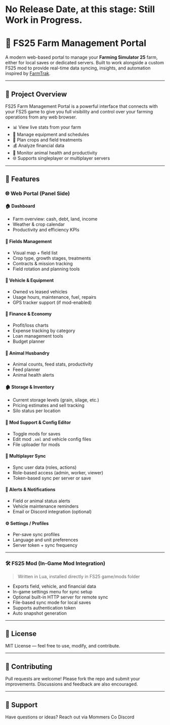 # No Release Date, at this stage: Still Work in Progress.

# 🚜 FS25 Farm Management Portal

A modern web-based portal to manage your **Farming Simulator 25** farm, either for local saves or dedicated servers. Built to work alongside a custom FS25 mod to provide real-time data syncing, insights, and automation inspired by [FarmTrak](https://farmtrak.com.au).

---

## 🌾 Project Overview

FS25 Farm Management Portal is a powerful interface that connects with your FS25 game to give you full visibility and control over your farming operations from any web browser.

- 📊 View live stats from your farm
- 🔧 Manage equipment and schedules
- 🧠 Plan crops and field treatments
- 💰 Analyze financial data
- 🐄 Monitor animal health and productivity
- 🌐 Supports singleplayer or multiplayer servers

---

## 🧩 Features

### 🌐 Web Portal (Panel Side)

#### 🏠 Dashboard
- Farm overview: cash, debt, land, income
- Weather & crop calendar
- Productivity and efficiency KPIs

#### 🌱 Fields Management
- Visual map + field list
- Crop type, growth stages, treatments
- Contracts & mission tracking
- Field rotation and planning tools

#### 🚜 Vehicle & Equipment
- Owned vs leased vehicles
- Usage hours, maintenance, fuel, repairs
- GPS tracker support (if mod-enabled)

#### 💸 Finance & Economy
- Profit/loss charts
- Expense tracking by category
- Loan management tools
- Budget planner

#### 🐄 Animal Husbandry
- Animal counts, feed stats, productivity
- Feed planner
- Animal health alerts

#### 🏚 Storage & Inventory
- Current storage levels (grain, silage, etc.)
- Pricing estimates and sell tracking
- Silo status per location

#### 🧩 Mod Support & Config Editor
- Toggle mods for saves
- Edit mod `.xml` and vehicle config files
- File uploader for mods

#### 👥 Multiplayer Sync
- Sync user data (roles, actions)
- Role-based access (admin, worker, viewer)
- Token-based sync per server or save

#### 📢 Alerts & Notifications
- Field or animal status alerts
- Vehicle maintenance reminders
- Email or Discord integration (optional)

#### ⚙️ Settings / Profiles
- Per-save sync profiles
- Language and unit preferences
- Server token + sync frequency

---

### 🛠 FS25 Mod (In-Game Mod Integration)

> Written in Lua, installed directly in FS25 game/mods folder

- Exports field, vehicle, and financial data
- In-game settings menu for sync setup
- Optional built-in HTTP server for remote sync
- File-based sync mode for local saves
- Supports authentication token
- Auto snapshot generation

---

## 📜 License

MIT License — feel free to use, modify, and contribute.

---

## 🧪 Contributing

Pull requests are welcome! Please fork the repo and submit your improvements. Discussions and feedback are also encouraged.

---

## 🤝 Support

Have questions or ideas? Reach out via Mommers Co Discord
